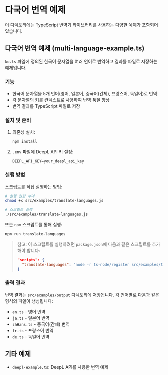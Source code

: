# 다국어 번역 예제

이 디렉토리에는 TypeScript 번역기 라이브러리를 사용하는 다양한 예제가 포함되어 있습니다.

## 다국어 번역 예제 (multi-language-example.ts)

`ko.ts` 파일에 정의된 한국어 문자열을 여러 언어로 번역하고 결과를 파일로 저장하는 예제입니다.

### 기능

- 한국어 문자열을 5개 언어(영어, 일본어, 중국어(간체), 프랑스어, 독일어)로 번역
- 각 문자열의 키를 컨텍스트로 사용하여 번역 품질 향상
- 번역 결과를 TypeScript 파일로 저장

### 설치 및 준비

1. 의존성 설치:

   ```bash
   npm install
   ```

2. `.env` 파일에 DeepL API 키 설정:
   ```
   DEEPL_API_KEY=your_deepl_api_key
   ```

### 실행 방법

스크립트를 직접 실행하는 방법:

```bash
# 실행 권한 부여
chmod +x src/examples/translate-languages.js

# 스크립트 실행
./src/examples/translate-languages.js
```

또는 `npm` 스크립트를 통해 실행:

```bash
npm run translate-languages
```

> 참고: 이 스크립트를 실행하려면 `package.json`에 다음과 같은 스크립트를 추가해야 합니다:
>
> ```json
> "scripts": {
>   "translate-languages": "node -r ts-node/register src/examples/translate-languages.js"
> }
> ```

### 출력 결과

번역 결과는 `src/examples/output` 디렉토리에 저장됩니다. 각 언어별로 다음과 같은 형식의 파일이 생성됩니다:

- `en.ts` - 영어 번역
- `ja.ts` - 일본어 번역
- `zhHans.ts` - 중국어(간체) 번역
- `fr.ts` - 프랑스어 번역
- `de.ts` - 독일어 번역

## 기타 예제

- `deepl-example.ts`: DeepL API를 사용한 번역 예제
